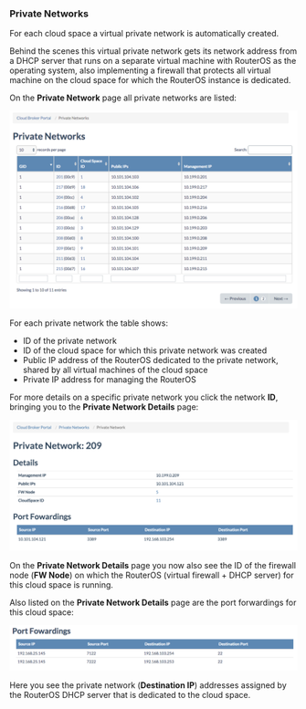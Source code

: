 ### Private Networks

For each cloud space a virtual private network is automatically created.

Behind the scenes this virtual private network gets its network address from a DHCP server that runs on a separate virtual machine with RouterOS as the operating system, also implementing a firewall that protects all virtual machine on the cloud space for which the RouterOS instance is dedicated.

On the **Private Network** page all private networks are listed:

![[]](PrivateNetworks.png)

For each private network the table shows:
- ID of the private network
- ID of the cloud space for which this private network was created
- Public IP address of the RouterOS dedicated to the private network, shared by all virtual machines of the cloud space
- Private IP address for managing the RouterOS

For more details on a specific private network you click the network **ID**, bringing you to the **Private Network Details** page:

![[]](PrivateNetworkDetails.png)

On the **Private Network Details** page you now also see the ID of the firewall node (**FW Node**) on which the RouterOS (virtual firewall + DHCP server) for this cloud space is running.

Also listed on the **Private Network Details** page are the port forwardings for this cloud space:

![[]](PortForwardings.png)

Here you see the private network (**Destination IP**) addresses assigned by the RouterOS DHCP server that is dedicated to the cloud space.
